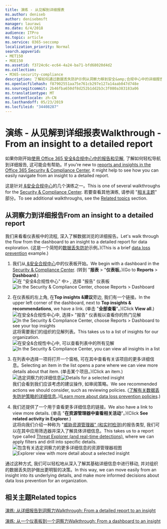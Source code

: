```yaml
---
title: 演练 - 从见解到详细报表
ms.author: deniseb
author: denisebmsft
manager: laurawi
ms.date: 6/4/2018
audience: ITPro
ms.topic: article
ms.service: O365-seccomp
localization_priority: Normal
search.appverid:
- MET150
- MOE150
ms.assetid: f3724c6c-ec64-4a24-ba71-bfd68020d4d2
ms.collection:
- M365-security-compliance
description: 了解如何通过数据丢失防护示例从洞察力移到安全&amp;合规中心中的详细报告。
ms.openlocfilehash: f87902551aa75e761cb297e127a14aab047d748e
ms.sourcegitcommit: 2b46fba650df8d252b1dd2b3c3f080a383183a06
ms.translationtype: MT
ms.contentlocale: zh-CN
ms.lasthandoff: 05/23/2019
ms.locfileid: "34408287"
---
```

# <a name="walkthrough---from-an-insight-to-a-detailed-report"></a><span data-ttu-id="5cd8b-103">演练 - 从见解到详细报表</span><span class="sxs-lookup"><span data-stu-id="5cd8b-103">Walkthrough - From an insight to a detailed report</span></span>

<span data-ttu-id="5cd8b-104">如果你刚开始[使用 Office 365 安全&amp;合规中心中的报告和见解](reports-and-insights-in-security-and-compliance.md), 了解如何轻松导航到详细报告, 这可能会有帮助。</span><span class="sxs-lookup"><span data-stu-id="5cd8b-104">If you're new to [reports and insights in the Office 365 Security &amp; Compliance Center](reports-and-insights-in-security-and-compliance.md), it might help to see how you can easily navigate from an insight to a detailed report.</span></span> 
  
<span data-ttu-id="5cd8b-105">这是针对[ &amp;安全合规中心](https://protection.office.com)的几个演练之一。</span><span class="sxs-lookup"><span data-stu-id="5cd8b-105">This is one of several walkthroughs for the [Security &amp; Compliance Center](https://protection.office.com).</span></span> <span data-ttu-id="5cd8b-106">若要查看其他演练, 请参阅 "[相关主题](#related-topics)" 部分。</span><span class="sxs-lookup"><span data-stu-id="5cd8b-106">To see additional walkthroughs, see the [Related topics](#related-topics) section.</span></span> 
  
## <a name="from-an-insight-to-a-detailed-report"></a><span data-ttu-id="5cd8b-107">从洞察力到详细报告</span><span class="sxs-lookup"><span data-stu-id="5cd8b-107">From an insight to a detailed report</span></span>

<span data-ttu-id="5cd8b-108">我们来看看仪表板中的流程, 深入了解数据浏览的详细报告。</span><span class="sxs-lookup"><span data-stu-id="5cd8b-108">Let's walk through the flow from the dashboard to an insight to a detailed report for data exploration.</span></span> <span data-ttu-id="5cd8b-109">(这是一个简短的[数据丢失防护](data-loss-prevention-policies.md)示例。)</span><span class="sxs-lookup"><span data-stu-id="5cd8b-109">(This is a brief [data loss prevention](data-loss-prevention-policies.md) example.)</span></span> 
  
1. <span data-ttu-id="5cd8b-110">我们从[ &amp;安全合规中心](https://protection.office.com)中的仪表板开始。</span><span class="sxs-lookup"><span data-stu-id="5cd8b-110">We begin with a dashboard in the [Security &amp; Compliance Center](https://protection.office.com).</span></span> <span data-ttu-id="5cd8b-111">(转到 "**报表** \> "**仪表板**。)</span><span class="sxs-lookup"><span data-stu-id="5cd8b-111">(Go to **Reports** \> **Dashboard**.)</span></span><br/><span data-ttu-id="5cd8b-112">![在 "安全&amp;合规性中心" 中\> , 选择 "报告" 仪表板](media/2a668c3d-3fa3-4e37-8149-46989b33ae8c.png)</span><span class="sxs-lookup"><span data-stu-id="5cd8b-112">![In the Security &amp; Compliance Center, choose Reports \> Dashboard](media/2a668c3d-3fa3-4e37-8149-46989b33ae8c.png)</span></span>
  
2. <span data-ttu-id="5cd8b-113">在仪表板的左上角, 在**Top insights &amp;建议**旁边, 我们有一个链接。</span><span class="sxs-lookup"><span data-stu-id="5cd8b-113">In the upper left corner of the dashboard, next to **Top insights &amp; recommendations**, we have a link.</span></span> <span data-ttu-id="5cd8b-114">(单击 "**全部查看**"。)</span><span class="sxs-lookup"><span data-stu-id="5cd8b-114">(Click **View all**.)</span></span><br/><span data-ttu-id="5cd8b-115">![在安全&amp;合规性中心中, 选择\> "报告" 仪表板以查看你的热门见解](media/9bb64e11-494f-40a4-ab3d-8d3c7789f300.png)</span><span class="sxs-lookup"><span data-stu-id="5cd8b-115">![In the Security &amp; Compliance Center, choose Reports \> Dashboard to see your top insights](media/9bb64e11-494f-40a4-ab3d-8d3c7789f300.png)</span></span><br/><span data-ttu-id="5cd8b-116">这将需要我们的组织的见解列表。</span><span class="sxs-lookup"><span data-stu-id="5cd8b-116">This takes us to a list of insights for our organization.</span></span><br/><span data-ttu-id="5cd8b-117">![在安全&amp;合规性中心中, 可以查看列表中的所有见解](media/1289af77-bf5a-444a-97a1-03d8a83f75a9.png)</span><span class="sxs-lookup"><span data-stu-id="5cd8b-117">![In the Security &amp; Compliance Center, you can view all insights in a list](media/1289af77-bf5a-444a-97a1-03d8a83f75a9.png)</span></span>
  
3. <span data-ttu-id="5cd8b-118">在列表中选择一项将打开一个窗格, 可在其中查看有关该项目的更多详细信息。</span><span class="sxs-lookup"><span data-stu-id="5cd8b-118">Selecting an item in the list opens a pane where we can view more details about that item.</span></span> <span data-ttu-id="5cd8b-119">(单击某个项目。)</span><span class="sxs-lookup"><span data-stu-id="5cd8b-119">(Click an item.)</span></span><br/><span data-ttu-id="5cd8b-120">![选定洞察力的详细信息](media/dcbb389f-23b0-4031-b789-4a49068af85a.png)</span><span class="sxs-lookup"><span data-stu-id="5cd8b-120">![Details for a selected insight](media/dcbb389f-23b0-4031-b789-4a49068af85a.png)</span></span><br/><span data-ttu-id="5cd8b-121">我们会看到我们应该考虑的建议操作, 如审阅策略。</span><span class="sxs-lookup"><span data-stu-id="5cd8b-121">We see recommended actions we should consider, such as reviewing policies.</span></span> <span data-ttu-id="5cd8b-122">([了解有关数据丢失防护策略的详细信息](data-loss-prevention-policies.md)。)</span><span class="sxs-lookup"><span data-stu-id="5cd8b-122">([Learn more about data loss prevention policies](data-loss-prevention-policies.md).)</span></span>
    
4. <span data-ttu-id="5cd8b-123">我们还提供了一个用于查看更多详细信息的链接。</span><span class="sxs-lookup"><span data-stu-id="5cd8b-123">We also have a link to view more details.</span></span> <span data-ttu-id="5cd8b-124">(单击 "**在资源管理器中查看相关活动**"。)</span><span class="sxs-lookup"><span data-stu-id="5cd8b-124">(Click **See related activity in Explorer**.)</span></span><br/><span data-ttu-id="5cd8b-125">这将向我们介绍一种称为 "[威胁资源管理器" (和实时检测)](threat-explorer.md)的报告类型, 我们可以在其中应用筛选器并深入了解具体详细信息。</span><span class="sxs-lookup"><span data-stu-id="5cd8b-125">This takes us to a report type called [Threat Explorer (and real-time detections)](threat-explorer.md), where we can apply filters and drill into specific details.</span></span><br/><span data-ttu-id="5cd8b-126">![包含有关选定洞察力的更多详细信息的资源管理器视图](media/3ad15b15-7158-44b7-beda-013351bd868e.png)</span><span class="sxs-lookup"><span data-stu-id="5cd8b-126">![Explorer view with more detail about a selected insight](media/3ad15b15-7158-44b7-beda-013351bd868e.png)</span></span>
  
<span data-ttu-id="5cd8b-127">通过这种方式, 我们可以轻松地从深入了解其基础详细信息中进行移动, 并对组织的数据丢失防护做出更明智的决策。</span><span class="sxs-lookup"><span data-stu-id="5cd8b-127">In this way, we can move easily from an insight into its underlying details, and make more informed decisions about data loss prevention for an organization.</span></span>
  
## <a name="related-topics"></a><span data-ttu-id="5cd8b-128">相关主题</span><span class="sxs-lookup"><span data-stu-id="5cd8b-128">Related topics</span></span>

[<span data-ttu-id="5cd8b-129">演练: 从详细报告到洞察力</span><span class="sxs-lookup"><span data-stu-id="5cd8b-129">Walkthrough: From a detailed report to an insight</span></span>](from-a-detailed-report-to-an-insight.md)
  
[<span data-ttu-id="5cd8b-130">演练: 从一个仪表板到一个洞察力</span><span class="sxs-lookup"><span data-stu-id="5cd8b-130">Walkthrough: From a dashboard to an insight</span></span>](from-a-dashboard-to-an-insight.md)
  


